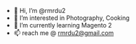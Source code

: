 - 👋 Hi, I’m @rmrdu2
- 👀 I’m interested in Photography, Cooking
- 🌱 I’m currently learning Magento 2
- 📫 reach me @ rmrdu2@gmail.com

<!---
rmrdu2/rmrdu2 is a ✨ special ✨ repository because its `README.md` (this file) appears on your GitHub profile.
You can click the Preview link to take a look at your changes.
--->
